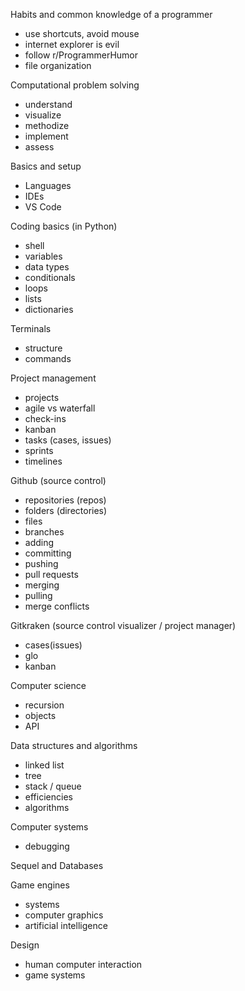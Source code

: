 Habits and common knowledge of a programmer
- use shortcuts, avoid mouse
- internet explorer is evil
- follow r/ProgrammerHumor
- file organization

Computational problem solving
- understand
- visualize
- methodize
- implement
- assess

Basics and setup
- Languages
- IDEs
- VS Code

Coding basics (in Python)
- shell
- variables
- data types
- conditionals
- loops
- lists
- dictionaries

Terminals
- structure
- commands

Project management
- projects
- agile vs waterfall
- check-ins
- kanban
- tasks (cases, issues)
- sprints
- timelines

Github (source control)
- repositories (repos)
- folders (directories)
- files
- branches
- adding
- committing
- pushing
- pull requests
- merging
- pulling
- merge conflicts

Gitkraken (source control visualizer / project manager)
- cases(issues)
- glo
- kanban

Computer science
- recursion
- objects
- API

Data structures and algorithms
- linked list
- tree
- stack / queue
- efficiencies
- algorithms

Computer systems
- debugging

Sequel and Databases

Game engines
- systems
- computer graphics
- artificial intelligence

Design
- human computer interaction
- game systems
